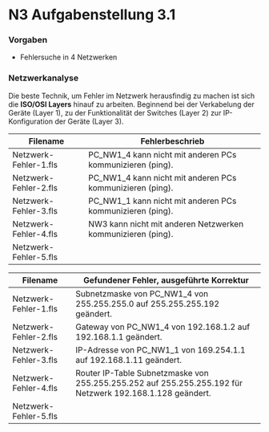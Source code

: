 # N3 Aufgabenstellung 3.1

### Vorgaben
- Fehlersuche in 4 Netzwerken

### Netzwerkanalyse
Die beste Technik, um Fehler im Netzwerk herausfindig zu machen ist sich die **ISO/OSI Layers** hinauf zu arbeiten. Beginnend bei der Verkabelung der Geräte (Layer 1), zu der Funktionalität der Switches (Layer 2) zur IP-Konfiguration der Geräte (Layer 3). 

| Filename              | Fehlerbeschrieb                                             |
| --------------------- | ----------------------------------------------------------- |
| Netzwerk-Fehler-1.fls | PC_NW1_4 kann nicht mit anderen PCs kommunizieren (ping).   |
| Netzwerk-Fehler-2.fls | PC_NW1_4 kann nicht mit anderen PCs kommunizieren (ping).   |
| Netzwerk-Fehler-3.fls | PC_NW1_1 kann nicht mit anderen PCs kommunizieren (ping).   |
| Netzwerk-Fehler-4.fls | NW3 kann nicht mit anderen Netzwerken kommunizieren (ping). |
| Netzwerk-Fehler-5.fls |                                                             |

| Filename              | Gefundener Fehler, ausgeführte Korrektur                                                                  |
| --------------------- | --------------------------------------------------------------------------------------------------------- |
| Netzwerk-Fehler-1.fls | Subnetzmaske von PC_NW1_4 von 255.255.255.0 auf 255.255.255.192 geändert.                                 |
| Netzwerk-Fehler-2.fls | Gateway von PC_NW1_4 von 192.168.1.2 auf 192.168.1.1 geändert.                                            |
| Netzwerk-Fehler-3.fls | IP-Adresse von PC_NW1_1 von 169.254.1.1 auf 192.168.1.11 geändert.                                        |
| Netzwerk-Fehler-4.fls | Router IP-Table Subnetzmaske von 255.255.255.252 auf 255.255.255.192 für Netzwerk 192.168.1.128 geändert. |
| Netzwerk-Fehler-5.fls |                                                                                                           |